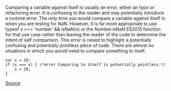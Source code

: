 Comparing a variable against itself is usually an error, either an typo or refactoring error. It is confusing to the reader and may potentially introduce a runtime error.
The only time you would compare a variable against itself is when you are testing for NaN. However, it is far more appropriate to use typeof x === 'number' && isNaN(x) or the Number.isNaN ES2015 function for that use case rather than leaving the reader of the code to determine the intent of self comparison.
This error is raised to highlight a potentially confusing and potentially pointless piece of code. There are almost no situations in which you would need to compare something to itself.

```
var x = 10;
if (x === x) { /*error Comparing to itself is potentially pointless.*/
    x = 20;
}
```

[Source](http://eslint.org/docs/rules/no-self-compare)
